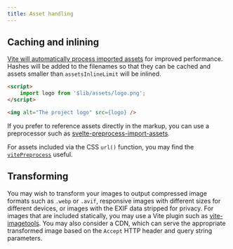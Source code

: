 ```yaml
---
title: Asset handling
---
```


## Caching and inlining

[Vite will automatically process imported assets](https://vitejs.dev/guide/assets.html) for improved performance. Hashes will be added to the filenames so that they can be cached and assets smaller than `assetsInlineLimit` will be inlined.

```html
<script>
	import logo from '$lib/assets/logo.png';
</script>

<img alt="The project logo" src={logo} />
```

If you prefer to reference assets directly in the markup, you can use a preprocessor such as [svelte-preprocess-import-assets](https://github.com/bluwy/svelte-preprocess-import-assets).

For assets included via the CSS `url()` function, you may find the [`vitePreprocess`]([https://github.com/sveltejs/vite-plugin-svelte/blob/main/docs/config.md#usevitepreprocess](https://kit.svelte.dev/docs/integrations#preprocessors-vitepreprocess)) useful.

## Transforming

You may wish to transform your images to output compressed image formats such as `.webp` or `.avif`, responsive images with different sizes for different devices, or images with the EXIF data stripped for privacy. For images that are included statically, you may use a Vite plugin such as [vite-imagetools](https://github.com/JonasKruckenberg/imagetools). You may also consider a CDN, which can serve the appropriate transformed image based on the `Accept` HTTP header and query string parameters.
